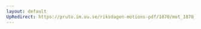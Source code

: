 ```yaml
---
layout: default
UpRedirect: https://pruto.im.uu.se/riksdagen-motions-pdf/1870/mot_1870__ak__181/mot_1870__ak__181-001.pdf
---
```

